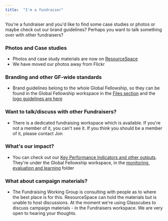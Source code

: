 ```yaml
---
title:  "I'm a fundraiser"
---
```

You're a fundraiser and you'd like to find some case studies or photos or maybe check out our brand guidelines? Perhaps you want to talk something over with other fundraisers?

### Photos and Case studies
* Photos and case study materials are now on [ResourceSpace](https://leprosymission.resourcespace.com/)
* We have moved our photos away from Flickr

### Branding and other GF-wide standards
* Brand guidelines belong to the whole Global Fellowship, so they can be found in the Global Fellowship workspace in the [Files section](https://tlmi.glasscubes.com/cube/documents/128238#) and the [logo guidelines are here](https://tlmi.glasscubes.com/cube/documents/128238#/document/2774583)

### Want to talk/discuss with other Fundraisers?
* There is a dedicated fundraising workspace which is available. If you're not a member of it, you can't see it. If you think you should be a member of it, please contact Jon 

### What's our impact?
* You can check out our [Key Performance Indicators and other outputs](https://tlmi.glasscubes.com/cube/documents/128238/453362?149). They're under the Global Fellowship workspace, in the [monitoring, evaluation and learning](https://tlmi.glasscubes.com/cube/documents/128238/494659?152) folder

### What about campaign materials?
* The Fundraising Working Group is consulting with people as to where the best place is for this. ResourceSpace can hold the materials but is unable to host discussions. At the moment we're using Glasscubes to discuss campaign materials - in the Fundraisers workspace. We are very open to hearing your thoughts.
